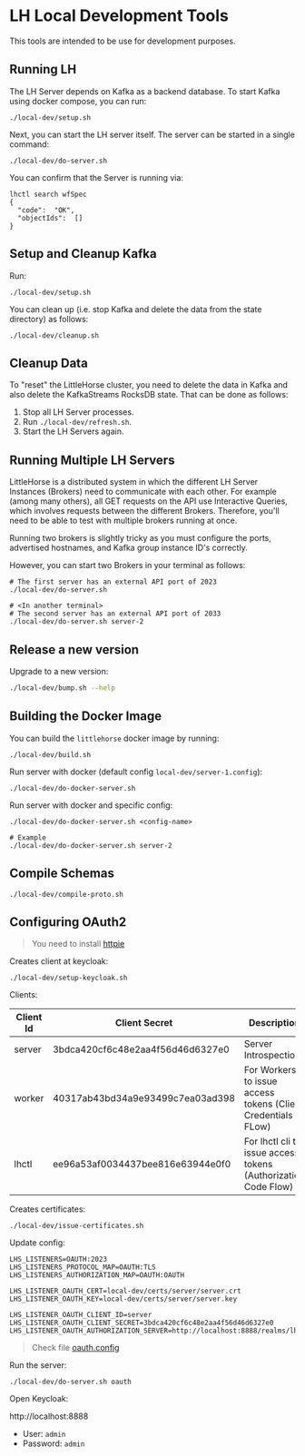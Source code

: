 # LH Local Development Tools

This tools are intended to be use for development purposes.

## Running LH

The LH Server depends on Kafka as a backend database. To start Kafka using docker compose, you can run:

```
./local-dev/setup.sh
```

Next, you can start the LH server itself. The server can be started in a single command:

```
./local-dev/do-server.sh
```

You can confirm that the Server is running via:

```
lhctl search wfSpec
{
  "code":  "OK",
  "objectIds":  []
}
```

## Setup and Cleanup Kafka

Run:

```
./local-dev/setup.sh
```

You can clean up (i.e. stop Kafka and delete the data from the state directory) as follows:

```
./local-dev/cleanup.sh
```

## Cleanup Data

To "reset" the LittleHorse cluster, you need to delete the data in Kafka and also delete the KafkaStreams RocksDB state. That can be done as follows:

1. Stop all LH Server processes.
2. Run `./local-dev/refresh.sh`.
3. Start the LH Servers again.

## Running Multiple LH Servers

LittleHorse is a distributed system in which the different LH Server Instances (Brokers) need to communicate with each other. For example (among many others), all GET requests on the API use Interactive Queries, which involves requests between the different Brokers. Therefore, you'll need to be able to test with multiple brokers running at once.

Running two brokers is slightly tricky as you must configure the ports, advertised hostnames, and Kafka group instance ID's correctly.

However, you can start two Brokers in your terminal as follows:

```
# The first server has an external API port of 2023
./local-dev/do-server.sh

# <In another terminal>
# The second server has an external API port of 2033
./local-dev/do-server.sh server-2
```

## Release a new version

Upgrade to a new version:

```bash
./local-dev/bump.sh --help
```

## Building the Docker Image

You can build the `littlehorse` docker image by running:

```
./local-dev/build.sh
```

Run server with docker (default config `local-dev/server-1.config`):

```
./local-dev/do-docker-server.sh
```

Run server with docker and specific config:

```
./local-dev/do-docker-server.sh <config-name>

# Example
./local-dev/do-docker-server.sh server-2
```

## Compile Schemas

```
./local-dev/compile-proto.sh
```

## Configuring OAuth2

> You need to install [httpie](https://httpie.io/cli)

Creates client at keycloak:

```
./local-dev/setup-keycloak.sh
```

Clients:

| Client Id | Client Secret                    | Description                                                    |
| --------- | -------------------------------- | -------------------------------------------------------------- |
| server    | 3bdca420cf6c48e2aa4f56d46d6327e0 | Server Introspection                                           |
| worker    | 40317ab43bd34a9e93499c7ea03ad398 | For Workers to issue access tokens (Client Credentials FLow)   |
| lhctl     | ee96a53af0034437bee816e63944e0f0 | For lhctl cli to issue access tokens (Authorization Code Flow) |

Creates certificates:

```
./local-dev/issue-certificates.sh
```

Update config:

```
LHS_LISTENERS=OAUTH:2023
LHS_LISTENERS_PROTOCOL_MAP=OAUTH:TLS
LHS_LISTENERS_AUTHORIZATION_MAP=OAUTH:OAUTH

LHS_LISTENER_OAUTH_CERT=local-dev/certs/server/server.crt
LHS_LISTENER_OAUTH_KEY=local-dev/certs/server/server.key

LHS_LISTENER_OAUTH_CLIENT_ID=server
LHS_LISTENER_OAUTH_CLIENT_SECRET=3bdca420cf6c48e2aa4f56d46d6327e0
LHS_LISTENER_OAUTH_AUTHORIZATION_SERVER=http://localhost:8888/realms/lh
```

> Check file [oauth.config](configs/oauth.config)


Run the server:

```
./local-dev/do-server.sh oauth
```

Open Keycloak:

http://localhost:8888

- User: `admin`
- Password: `admin`
